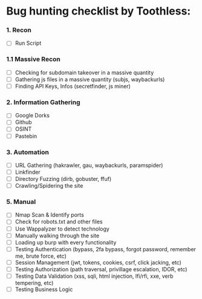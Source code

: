 # Bug hunting checklist by Toothless:

### 1. Recon
- [ ] Run Script

### 1.1 Massive Recon
- [ ] Checking for subdomain takeover in a massive quantity
- [ ] Gathering js files in a massive quantity (subjs, waybackurls)
- [ ] Finding API Keys, Infos (secretfinder, js miner)

### 2. Information Gathering
- [ ] Google Dorks
- [ ] Github
- [ ] OSINT
- [ ] Pastebin

### 3. Automation
- [ ] URL Gathering (hakrawler, gau, waybackurls, paramspider)
- [ ] Linkfinder
- [ ] Directory Fuzzing (dirb, gobuster, ffuf)
- [ ] Crawling/Spidering the site

### 5. Manual
- [ ] Nmap Scan & Identify ports
- [ ] Check for robots.txt and other files
- [ ] Use Wappalyzer to detect technology
- [ ] Manually walking through the site
- [ ] Loading up burp with every functionality
- [ ] Testing Authentication (bypass, 2fa bypass, forgot password, remember me, brute force, etc)
- [ ] Session Management (jwt, tokens, cookies, csrf, click jacking, etc)
- [ ] Testing Authorization (path traversal, privillage escalation, IDOR, etc)
- [ ] Testing Data Validation (xss, sqli, html injection, lfi/rfi, xxe, verb tempering, etc)
- [ ] Testing Business Logic
